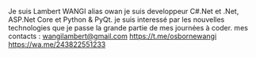 Je suis Lambert WANGI alias owan
je suis developpeur C#.Net et .Net, ASP.Net Core et Python & PyQt.
je suis interessé par les nouvelles technologies que je passe la grande partie de mes journées à coder.
mes contacts :
wangilambert@gmail.com https://t.me/osbornewangi https://wa.me/243822551233
